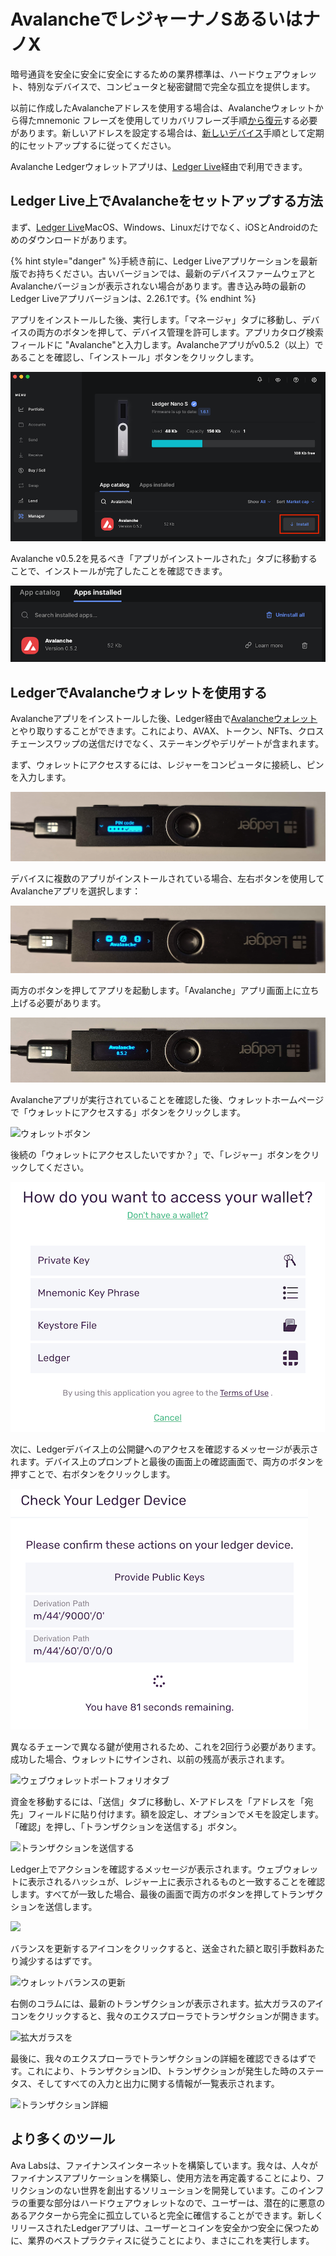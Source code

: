 # AvalancheでレジャーナノSあるいはナノX

暗号通貨を安全に安全に安全にするための業界標準は、ハードウェアウォレット、特別なデバイスで、コンピュータと秘密鍵間で完全な孤立を提供します。

以前に作成したAvalancheアドレスを使用する場合は、Avalancheウォレットから得たmnemonic フレーズを使用してリカバリフレーズ手順[から復元](https://support.ledger.com/hc/en-us/articles/360005434914)する必要があります。新しいアドレスを設定する場合は、[新しいデバイス](https://support.ledger.com/hc/en-us/articles/360000613793-Set-up-as-new-device)手順として定期的にセットアップするに従ってください。

Avalanche Ledgerウォレットアプリは、[Ledger Live](https://www.ledger.com/ledger-live)経由で利用できます。

## Ledger Live上でAvalancheをセットアップする方法<a id="1c80"></a>

まず、[Ledger Live](https://www.ledger.com/ledger-live)MacOS、Windows、Linuxだけでなく、iOSとAndroidのためのダウンロードがあります。

{% hint style="danger" %}手続き前に、Ledger Liveアプリケーションを最新版でお持ちください。古いバージョンでは、最新のデバイスファームウェアとAvalancheバージョンが表示されない場合があります。書き込み時の最新のLedger Liveアプリバージョンは、2.26.1です。{% endhint %}

アプリをインストールした後、実行します。「マネージャ」タブに移動し、デバイスの両方のボタンを押して、デバイス管理を許可します。アプリカタログ検索フィールドに "Avalanche"と入力します。Avalancheアプリがv0.5.2（以上）であることを確認し、「インストール」ボタンをクリックします。

![Avalanche Ledgerアプリインストールボタン](../../../.gitbook/assets/ledger-06-live-install.png)

Avalanche v0.5.2を見るべき「アプリがインストールされた」タブに移動することで、インストールが完了したことを確認できます。

![Avalanche Ledgerアプリインストールボタン](../../../.gitbook/assets/ledger-07-live-version.png)

## LedgerでAvalancheウォレットを使用する<a id="48a3"></a>

Avalancheアプリをインストールした後、Ledger経由で[Avalancheウォレット](https://wallet.avax.network/)とやり取りすることができます。これにより、AVAX、トークン、NFTs、クロスチェーンスワップの送信だけでなく、ステーキングやデリゲートが含まれます。

まず、ウォレットにアクセスするには、レジャーをコンピュータに接続し、ピンを入力します。

![PINコード画面](../../../.gitbook/assets/ledger-03-pin.png)

デバイスに複数のアプリがインストールされている場合、左右ボタンを使用してAvalancheアプリを選択します：

![Avalancheアプリ](../../../.gitbook/assets/ledger-04-app-start.png)

両方のボタンを押してアプリを起動します。「Avalanche」アプリ画面上に立ち上げる必要があります。

![アプリバージョン](../../../.gitbook/assets/ledger-05-app-version.png)

Avalancheアプリが実行されていることを確認した後、ウォレットホームページで「ウォレットにアクセスする」ボタンをクリックします。

![ウォレットボタン](https://miro.medium.com/max/2364/1*SC1uM5xFybz3lfPiKwOHUw.png)

後続の「ウォレットにアクセスしたいですか？」で、「レジャー」ボタンをクリックしてください。

![レジャーアクセス](../../../.gitbook/assets/ledger-01-wallet-access.png)

次に、Ledgerデバイス上の公開鍵へのアクセスを確認するメッセージが表示されます。デバイス上のプロンプトと最後の画面上の確認画面で、両方のボタンを押すことで、右ボタンをクリックします。

![](../../../.gitbook/assets/ledger-02-confirm-access.png)

異なるチェーンで異なる鍵が使用されるため、これを2回行う必要があります。成功した場合、ウォレットにサインされ、以前の残高が表示されます。

![ウェブウォレットポートフォリオタブ](../../../.gitbook/assets/web-wallet-portfolio-tab.png)

資金を移動するには、「送信」タブに移動し、X-アドレスを「アドレスを「宛先」フィールドに貼り付けます。額を設定し、オプションでメモを設定します。「確認」を押し、「トランザクションを送信する」ボタン。

![トランザクションを送信する](../../../.gitbook/assets/send-transaction.png)

Ledger上でアクションを確認するメッセージが表示されます。ウェブウォレットに表示されるハッシュが、レジャー上に表示されるものと一致することを確認します。すべてが一致した場合、最後の画面で両方のボタンを押してトランザクションを送信します。

![](https://miro.medium.com/max/2932/1*XI8fzBRpDr0PXcuVQPHLvQ.png)

バランスを更新するアイコンをクリックすると、送金された額と取引手数料あたり減少するはずです。

![ウォレットバランスの更新](../../../.gitbook/assets/refresh-wallet-balance.png)

右側のコラムには、最新のトランザクションが表示されます。拡大ガラスのアイコンをクリックすると、我々のエクスプローラでトランザクションが開きます。

![拡大ガラスを](../../../.gitbook/assets/magnifying-glass.png)

最後に、我々のエクスプローラでトランザクションの詳細を確認できるはずです。これにより、トランザクションID、トランザクションが発生した時のステータス、そしてすべての入力と出力に関する情報が一覧表示されます。

![トランザクション詳細](../../../.gitbook/assets/transaction-details.png)

## より多くのツール<a id="135b"></a>

Ava Labsは、ファイナンスインターネットを構築しています。我々は、人々がファイナンスアプリケーションを構築し、使用方法を再定義することにより、フリクションのない世界を創出するソリューションを開発しています。このインフラの重要な部分はハードウェアウォレットなので、ユーザーは、潜在的に悪意のあるアクターから完全に孤立していると完全に確信することができます。新しくリリースされたLedgerアプリは、ユーザーとコインを安全かつ安全に保つために、業界のベストプラクティスに従うことにより、まさにこれを実行します。

